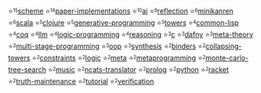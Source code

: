 ⭐<sup><sub>15</sub></sup>[scheme](https://github.com/search?q=user%3Anamin+user%3Ametareflection+fork%3Atrue+topic%3Ascheme)
⭐<sup><sub>14</sub></sup>[paper-implementations](https://github.com/search?q=user%3Anamin+fork%3Atrue+topic%3Apaper-implementations)
⭐<sup><sub>10</sub></sup>[ai](https://github.com/search?q=user%3Anamin+user%3AOoriData+user%3Ajosephwilk+user%3Ametareflection+user%3Asquaredtechnologies+fork%3Atrue+topic%3Aai)
⭐<sup><sub>9</sub></sup>[reflection](https://github.com/search?q=user%3Anamin+fork%3Atrue+topic%3Areflection)
⭐<sup><sub>6</sub></sup>[minikanren](https://github.com/search?q=user%3Anamin+user%3Awebyrd+fork%3Atrue+topic%3Aminikanren)
⭐<sup><sub>6</sub></sup>[scala](https://github.com/search?q=user%3Ascala-lms+user%3Ascalastyle+user%3Anamin+fork%3Atrue+topic%3Ascala)
⭐<sup><sub>5</sub></sup>[clojure](https://github.com/search?q=user%3Anamin+fork%3Atrue+topic%3Aclojure)
⭐<sup><sub>5</sub></sup>[generative-programming](https://github.com/search?q=user%3Ascala-lms+user%3Anamin+fork%3Atrue+topic%3Agenerative-programming)
⭐<sup><sub>5</sub></sup>[towers](https://github.com/search?q=user%3Anamin+fork%3Atrue+topic%3Atowers)
⭐<sup><sub>4</sub></sup>[common-lisp](https://github.com/search?q=user%3Anamin+fork%3Atrue+topic%3Acommon-lisp)
⭐<sup><sub>4</sub></sup>[coq](https://github.com/search?q=user%3Amit-plv+user%3Anamin+fork%3Atrue+topic%3Acoq)
⭐<sup><sub>4</sub></sup>[llm](https://github.com/search?q=user%3Anamin+user%3Ametareflection+user%3AOoriData+user%3ABaranziniLab+fork%3Atrue+topic%3Allm)
⭐<sup><sub>4</sub></sup>[logic-programming](https://github.com/search?q=user%3Anamin+fork%3Atrue+topic%3Alogic-programming)
⭐<sup><sub>4</sub></sup>[reasoning](https://github.com/search?q=user%3Anamin+user%3AIBM+fork%3Atrue+topic%3Areasoning)
⭐<sup><sub>3</sub></sup>[c](https://github.com/search?q=user%3Ascala-lms+user%3Anamin+fork%3Atrue+topic%3Ac)
⭐<sup><sub>3</sub></sup>[dafny](https://github.com/search?q=user%3Anamin+fork%3Atrue+topic%3Adafny)
⭐<sup><sub>3</sub></sup>[meta-theory](https://github.com/search?q=user%3Anamin+fork%3Atrue+topic%3Ameta-theory)
⭐<sup><sub>3</sub></sup>[multi-stage-programming](https://github.com/search?q=user%3Ascala-lms+user%3Anamin+fork%3Atrue+topic%3Amulti-stage-programming)
⭐<sup><sub>3</sub></sup>[oop](https://github.com/search?q=user%3Anamin+fork%3Atrue+topic%3Aoop)
⭐<sup><sub>3</sub></sup>[synthesis](https://github.com/search?q=user%3Anamin+user%3Ametareflection+fork%3Atrue+topic%3Asynthesis)
⭐<sup><sub>2</sub></sup>[binders](https://github.com/search?q=user%3Anamin+fork%3Atrue+topic%3Abinders)
⭐<sup><sub>2</sub></sup>[collapsing-towers](https://github.com/search?q=user%3Anamin+fork%3Atrue+topic%3Acollapsing-towers)
⭐<sup><sub>2</sub></sup>[constraints](https://github.com/search?q=user%3Anamin+fork%3Atrue+topic%3Aconstraints)
⭐<sup><sub>2</sub></sup>[logic](https://github.com/search?q=user%3Anamin+user%3AIBM+fork%3Atrue+topic%3Alogic)
⭐<sup><sub>2</sub></sup>[meta](https://github.com/search?q=user%3Anamin+fork%3Atrue+topic%3Ameta)
⭐<sup><sub>2</sub></sup>[metaprogramming](https://github.com/search?q=user%3Anamin+fork%3Atrue+topic%3Ametaprogramming)
⭐<sup><sub>2</sub></sup>[monte-carlo-tree-search](https://github.com/search?q=user%3Anamin+user%3Ametareflection+fork%3Atrue+topic%3Amonte-carlo-tree-search)
⭐<sup><sub>2</sub></sup>[music](https://github.com/search?q=user%3Anamin+user%3Ajosephwilk+fork%3Atrue+topic%3Amusic)
⭐<sup><sub>2</sub></sup>[ncats-translator](https://github.com/search?q=user%3Anamin+user%3Awebyrd+fork%3Atrue+topic%3Ancats-translator)
⭐<sup><sub>2</sub></sup>[prolog](https://github.com/search?q=user%3Anamin+fork%3Atrue+topic%3Aprolog)
⭐<sup><sub>2</sub></sup>[python](https://github.com/search?q=user%3Anamin+user%3Asquaredtechnologies+fork%3Atrue+topic%3Apython)
⭐<sup><sub>2</sub></sup>[racket](https://github.com/search?q=user%3Apycket+user%3Awebyrd+fork%3Atrue+topic%3Aracket)
⭐<sup><sub>2</sub></sup>[truth-maintenance](https://github.com/search?q=user%3Anamin+user%3Ametareflection+fork%3Atrue+topic%3Atruth-maintenance)
⭐<sup><sub>2</sub></sup>[tutorial](https://github.com/search?q=user%3Ascala-lms+user%3Anamin+fork%3Atrue+topic%3Atutorial)
⭐<sup><sub>2</sub></sup>[verification](https://github.com/search?q=user%3Anamin+fork%3Atrue+topic%3Averification)
